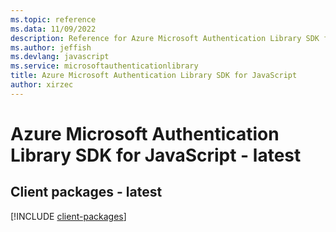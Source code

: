 ```yaml
---
ms.topic: reference
ms.data: 11/09/2022
description: Reference for Azure Microsoft Authentication Library SDK for JavaScript
ms.author: jeffish
ms.devlang: javascript
ms.service: microsoftauthenticationlibrary
title: Azure Microsoft Authentication Library SDK for JavaScript
author: xirzec
---
```

# Azure Microsoft Authentication Library SDK for JavaScript - latest

## Client packages - latest
[!INCLUDE [client-packages](microsoft-authentication-library-client-index.md)]